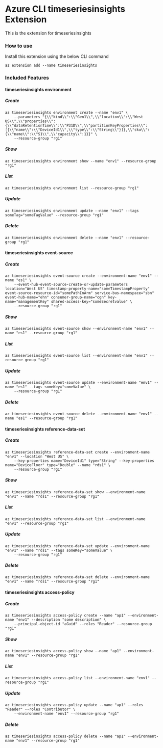 # Azure CLI timeseriesinsights Extension #
This is the extension for timeseriesinsights

### How to use ###
Install this extension using the below CLI command
```
az extension add --name timeseriesinsights
```

### Included Features ###
#### timeseriesinsights environment ####
##### Create #####
```
az timeseriesinsights environment create --name "env1" \
    --parameters "{\\"kind\\":\\"Gen1\\",\\"location\\":\\"West US\\",\\"properties\\":{\\"dataRetentionTime\\":\\"P31D\\",\\"partitionKeyProperties\\":[{\\"name\\":\\"DeviceId1\\",\\"type\\":\\"String\\"}]},\\"sku\\":{\\"name\\":\\"S1\\",\\"capacity\\":1}}" \
    --resource-group "rg1" 
```
##### Show #####
```
az timeseriesinsights environment show --name "env1" --resource-group "rg1"
```
##### List #####
```
az timeseriesinsights environment list --resource-group "rg1"
```
##### Update #####
```
az timeseriesinsights environment update --name "env1" --tags someTag="someTagValue" --resource-group "rg1"
```
##### Delete #####
```
az timeseriesinsights environment delete --name "env1" --resource-group "rg1"
```
#### timeseriesinsights event-source ####
##### Create #####
```
az timeseriesinsights event-source create --environment-name "env1" --name "es1" \
    --event-hub-event-source-create-or-update-parameters location="West US" timestamp-property-name="someTimestampProperty" event-source-resource-id="somePathInArm" service-bus-namespace="sbn" event-hub-name="ehn" consumer-group-name="cgn" key-name="managementKey" shared-access-key="someSecretvalue" \
    --resource-group "rg1" 
```
##### Show #####
```
az timeseriesinsights event-source show --environment-name "env1" --name "es1" --resource-group "rg1"
```
##### List #####
```
az timeseriesinsights event-source list --environment-name "env1" --resource-group "rg1"
```
##### Update #####
```
az timeseriesinsights event-source update --environment-name "env1" --name "es1" --tags someKey="someValue" \
    --resource-group "rg1" 
```
##### Delete #####
```
az timeseriesinsights event-source delete --environment-name "env1" --name "es1" --resource-group "rg1"
```
#### timeseriesinsights reference-data-set ####
##### Create #####
```
az timeseriesinsights reference-data-set create --environment-name "env1" --location "West US" \
    --key-properties name="DeviceId1" type="String" --key-properties name="DeviceFloor" type="Double" --name "rds1" \
    --resource-group "rg1" 
```
##### Show #####
```
az timeseriesinsights reference-data-set show --environment-name "env1" --name "rds1" --resource-group "rg1"
```
##### List #####
```
az timeseriesinsights reference-data-set list --environment-name "env1" --resource-group "rg1"
```
##### Update #####
```
az timeseriesinsights reference-data-set update --environment-name "env1" --name "rds1" --tags someKey="someValue" \
    --resource-group "rg1" 
```
##### Delete #####
```
az timeseriesinsights reference-data-set delete --environment-name "env1" --name "rds1" --resource-group "rg1"
```
#### timeseriesinsights access-policy ####
##### Create #####
```
az timeseriesinsights access-policy create --name "ap1" --environment-name "env1" --description "some description" \
    --principal-object-id "aGuid" --roles "Reader" --resource-group "rg1" 
```
##### Show #####
```
az timeseriesinsights access-policy show --name "ap1" --environment-name "env1" --resource-group "rg1"
```
##### List #####
```
az timeseriesinsights access-policy list --environment-name "env1" --resource-group "rg1"
```
##### Update #####
```
az timeseriesinsights access-policy update --name "ap1" --roles "Reader" --roles "Contributor" \
    --environment-name "env1" --resource-group "rg1" 
```
##### Delete #####
```
az timeseriesinsights access-policy delete --name "ap1" --environment-name "env1" --resource-group "rg1"
```